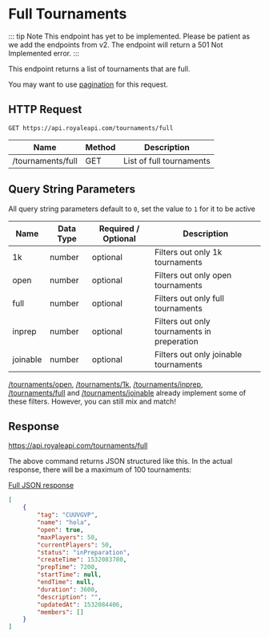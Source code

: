 # Full Tournaments

::: tip Note
This endpoint has yet to be implemented. Please be patient as we add the endpoints from v2. The endpoint will return a 501 Not Implemented error.
:::

This endpoint returns a list of tournaments that are full.

You may want to use [pagination](pagination) for this request.

## HTTP Request
`GET https://api.royaleapi.com/tournaments/full`

Name | Method | Description
--- | --- | ---
/tournaments/full | GET | List of full tournaments

## Query String Parameters

All query string parameters default to `0`, set the value to `1` for it to be active

Name     | Data Type | Required / Optional | Description
-------- | --- | --- | ---
1k       | number | optional | Filters out only 1k tournaments
open     | number | optional | Filters out only open tournaments
full     | number | optional | Filters out only full tournaments
inprep   | number | optional | Filters out only tournaments in preperation
joinable | number | optional | Filters out only joinable tournaments

[/tournaments/open](/endpoints/tournaments_open), [/tournaments/1k](/endpoints/tournaments_1k), [/tournaments/inprep](/endpoints/tournaments_inprep), [/tournaments/full](/endpoints/tournaments_full) and [/tournaments/joinable](/endpoints/tournaments_joinable) already implement some of these filters. However, you can still mix and match!

## Response
https://api.royaleapi.com/tournaments/full

The above command returns JSON structured like this. In the actual response, there will be a maximum of 100 tournaments:

<a href="/json/tournaments_full.json">Full JSON response</a>

```json
[
    {
        "tag": "CUUVGVP",
        "name": "hola",
        "open": true,
        "maxPlayers": 50,
        "currentPlayers": 50,
        "status": "inPreparation",
        "createTime": 1532083780,
        "prepTime": 7200,
        "startTime": null,
        "endTime": null,
        "duration": 3600,
        "description": "",
        "updatedAt": 1532084406,
        "members": []
    }
]
```
